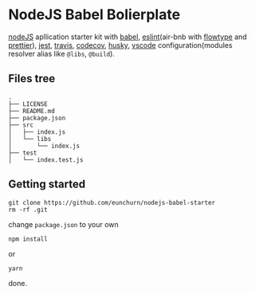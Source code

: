# NodeJS Babel Bolierplate

[nodeJS](https://nodejs.org) apllication starter kit with [babel](https://babeljs.io/), [eslint](https://eslint.org/)(air-bnb with [flowtype](https://flow.org/) and [prettier](https://prettier.io/)), [jest](https://jestjs.io/), [travis](https://travis-ci.org/), [codecov](https://codecov.io), [husky](https://github.com/typicode/husky), [vscode](https://code.visualstudio.com/) configuration(modules resolver alias like `@libs`, `@build`).

## Files tree

```
.
├── LICENSE
├── README.md
├── package.json
├── src
│   ├── index.js
│   └── libs
│       └── index.js
├── test
│   └── index.test.js
```

## Getting started

```
git clone https://github.com/eunchurn/nodejs-babel-starter
rm -rf .git
```

change `package.json` to your own

```
npm install
```

or

```
yarn
```

done.